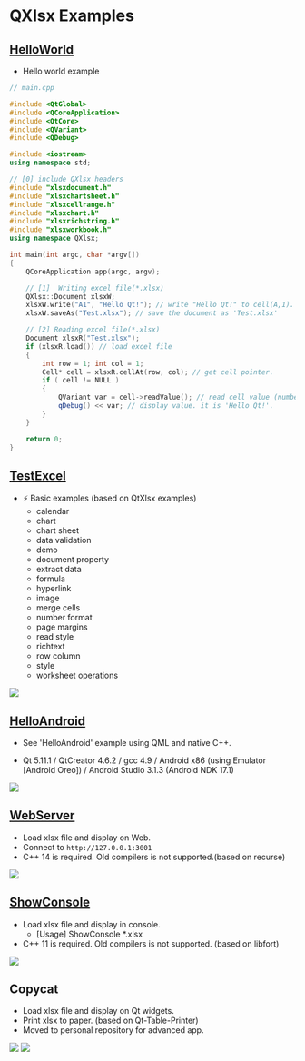 # QXlsx Examples

## [HelloWorld](https://github.com/QtExcel/QXlsx/tree/master/HelloWorld)

- Hello world example

```cpp
// main.cpp

#include <QtGlobal>
#include <QCoreApplication>
#include <QtCore>
#include <QVariant>
#include <QDebug>

#include <iostream>
using namespace std;

// [0] include QXlsx headers 
#include "xlsxdocument.h"
#include "xlsxchartsheet.h"
#include "xlsxcellrange.h"
#include "xlsxchart.h"
#include "xlsxrichstring.h"
#include "xlsxworkbook.h"
using namespace QXlsx;

int main(int argc, char *argv[])
{
    QCoreApplication app(argc, argv);

    // [1]  Writing excel file(*.xlsx)
    QXlsx::Document xlsxW;
    xlsxW.write("A1", "Hello Qt!"); // write "Hello Qt!" to cell(A,1). it's shared string.
    xlsxW.saveAs("Test.xlsx"); // save the document as 'Test.xlsx'

    // [2] Reading excel file(*.xlsx)
    Document xlsxR("Test.xlsx"); 
    if (xlsxR.load()) // load excel file
    { 
        int row = 1; int col = 1;
        Cell* cell = xlsxR.cellAt(row, col); // get cell pointer.
        if ( cell != NULL )
        {
            QVariant var = cell->readValue(); // read cell value (number(double), QDateTime, QString ...)
            qDebug() << var; // display value. it is 'Hello Qt!'.
        }
    }

    return 0;
}
```

## [TestExcel](https://github.com/QtExcel/QXlsx/tree/master/TestExcel)

- :zap: Basic examples (based on QtXlsx examples)
    - calendar
    - chart
    - chart sheet
    - data validation
    - demo
    - document property
    - extract data
    - formula
    - hyperlink
    - image
    - merge cells
    - number format
    - page margins
    - read style
    - richtext
    - row column
    - style
    - worksheet operations

![](markdown.data/testexcel.png)

## [HelloAndroid](https://github.com/QtExcel/QXlsx/tree/master/HelloAndroid)

- See 'HelloAndroid' example using QML and native C++.

- Qt 5.11.1 / QtCreator 4.6.2 / gcc 4.9 / Android x86 (using Emulator [Android Oreo]) / Android Studio 3.1.3 (Android NDK 17.1)

![](markdown.data/android.jpg)

## [WebServer](https://github.com/QtExcel/QXlsx/tree/master/WebServer)
- Load xlsx file and display on Web.
- Connect to `http://127.0.0.1:3001`
- C++ 14 is required. Old compilers is not supported.(based on recurse)

![](markdown.data/webserver.png)

## [ShowConsole](https://github.com/QtExcel/QXlsx/tree/master/ShowConsole)
- Load xlsx file and display in console.
  - [Usage] ShowConsole *.xlsx
- C++ 11 is required. Old compilers is not supported. (based on libfort)

![](markdown.data/show-console.jpg)

## Copycat 
- Load xlsx file and display on Qt widgets. 
- Print xlsx to paper. (based on Qt-Table-Printer)
- Moved to personal repository for advanced app.

![](markdown.data/copycat.png)
![](markdown.data/copycat2.jpg)
